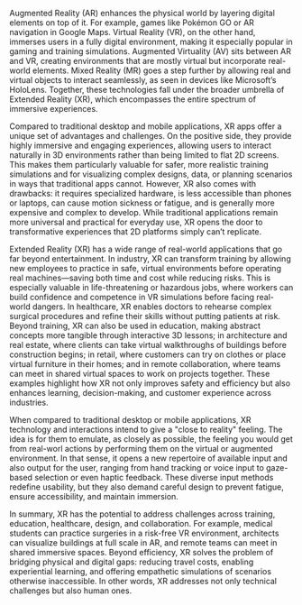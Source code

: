 Augmented Reality (AR) enhances the physical world by layering digital elements on top of it. For example, games like Pokémon GO or AR navigation in Google Maps. Virtual Reality (VR), on the other hand, immerses users in a fully digital environment, making it especially popular in gaming and training simulations. Augmented Virtuality (AV) sits between AR and VR, creating environments that are mostly virtual but incorporate real-world elements. Mixed Reality (MR) goes a step further by allowing real and virtual objects to interact seamlessly, as seen in devices like Microsoft’s HoloLens. Together, these technologies fall under the broader umbrella of Extended Reality (XR), which encompasses the entire spectrum of immersive experiences.

Compared to traditional desktop and mobile applications, XR apps offer a unique set of advantages and challenges. On the positive side, they provide highly immersive and engaging experiences, allowing users to interact naturally in 3D environments rather than being limited to flat 2D screens. This makes them particularly valuable for safer, more realistic training simulations and for visualizing complex designs, data, or planning scenarios in ways that traditional apps cannot. However, XR also comes with drawbacks: it requires specialized hardware, is less accessible than phones or laptops, can cause motion sickness or fatigue, and is generally more expensive and complex to develop. While traditional applications remain more universal and practical for everyday use, XR opens the door to transformative experiences that 2D platforms simply can’t replicate.

Extended Reality (XR) has a wide range of real-world applications that go far beyond entertainment. In industry, XR can transform training by allowing new employees to practice in safe, virtual environments before operating real machines—saving both time and cost while reducing risks. This is especially valuable in life-threatening or hazardous jobs, where workers can build confidence and competence in VR simulations before facing real-world dangers. In healthcare, XR enables doctors to rehearse complex surgical procedures and refine their skills without putting patients at risk. Beyond training, XR can also be used in education, making abstract concepts more tangible through interactive 3D lessons; in architecture and real estate, where clients can take virtual walkthroughs of buildings before construction begins; in retail, where customers can try on clothes or place virtual furniture in their homes; and in remote collaboration, where teams can meet in shared virtual spaces to work on projects together. These examples highlight how XR not only improves safety and efficiency but also enhances learning, decision-making, and customer experience across industries.

When compared to traditional desktop or mobile applications, XR technology and interactions intend to give a "close to reality" feeling. The idea is for them to emulate, as closely as possible, the feeling you would get from real-worl actions by performing them on the virtual or augmented environment. In that sense, it opens a new repertoire of available input and also output for the user, ranging from hand tracking or voice input to gaze-based selection or even haptic feedback. These diverse input methods redefine usability, but they also demand careful design to prevent fatigue, ensure accessibility, and maintain immersion.

In summary, XR has the potential to address challenges across training, education, healthcare, design, and collaboration. For example, medical students can practice surgeries in a risk-free VR environment, architects can visualize buildings at full scale in AR, and remote teams can meet in shared immersive spaces. Beyond efficiency, XR solves the problem of bridging physical and digital gaps: reducing travel costs, enabling experiential learning, and offering empathetic simulations of scenarios otherwise inaccessible. In other words, XR addresses not only technical challenges but also human ones.
